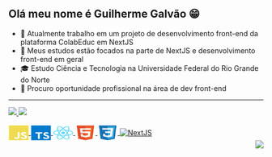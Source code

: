 ## Olá meu nome é Guilherme Galvão 😁

- 🔨 Atualmente trabalho em um projeto de desenvolvimento front-end da plataforma ColabEduc em NextJS
- 📕 Meus estudos estão focados na parte de NextJS e desenvolvimento front-end em geral
- 🎓 Estudo Ciência e Tecnologia na Universidade Federal do Rio Grande do Norte
- 🔎 Procuro oportunidade profissional na área de dev front-end

<hr>

 <div>
  <a href="https://github.com/guialvesgalvao">
  <img height="180em" src="https://github-readme-stats.vercel.app/api?username=guialvesgalvao&show_icons=true&theme=discord_old_blurple&include_all_commits=true&count_private=true"/>
  <img height="180em" src="https://github-readme-stats.vercel.app/api/top-langs/?username=guialvesgalvao&layout=compact&langs_count=7&theme=discord_old_blurple"/>
</div>
<div style="display: inline_block"><br>
  <div>
  <img align="center" alt="JS" height="30" width="40" src="https://raw.githubusercontent.com/devicons/devicon/master/icons/javascript/javascript-plain.svg">
  <img align="center" alt="TS" height="30" width="40" src="https://raw.githubusercontent.com/devicons/devicon/master/icons/typescript/typescript-plain.svg">
  <img align="center" alt="React" height="30" width="40" src="https://raw.githubusercontent.com/devicons/devicon/master/icons/react/react-original.svg">
  <img align="center" alt="HTML" height="30" width="40" src="https://raw.githubusercontent.com/devicons/devicon/master/icons/html5/html5-original.svg">
  <img align="center" alt="CSS" height="30" width="40" src="https://raw.githubusercontent.com/devicons/devicon/master/icons/css3/css3-original.svg">
  <img align="center" alt="NextJS" height="30" width="40" src="https://cdn.jsdelivr.net/gh/devicons/devicon/icons/nextjs/nextjs-line.svg">
  <div align="right"><a href="https://www.linkedin.com/in/guilherme-galv%C3%A3o-b7913620b/" target="_blank"><img src="https://img.shields.io/badge/-LinkedIn-%230077B5?style=for-the-badge&logo=linkedin&logoColor=white" target="_blank"></a> </div>
  
</div>
